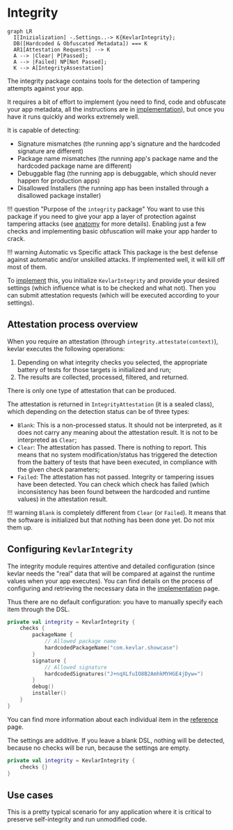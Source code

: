 # Integrity

``` mermaid
graph LR
  I[Inizialization] -.Settings..-> K{KevlarIntegrity};
  DB([Hardcoded & Obfuscated Metadata]) === K
  AR1[Attestation Requests] --> K
  A --> |Clear| P[Passed];
  A --> |Failed| NP[Not Passed];
  K --> A[IntegrityAssestation]
```

The integrity package contains tools for the detection of tampering attempts against your app.

It requires a bit of effort to implement (you need to find, code and obfuscate your app metadata, all the instructions are in [implementation](implementation.md)), but once you have it runs quickly and works extremely well.

It is capable of detecting:

- Signature mismatches (the running app's signature and the hardcoded signature are different)
- Package name mismatches (the running app's package name and the hardcoded package name are different)
- Debuggable flag (the running app is debuggable, which should never happen for production apps)
- Disallowed Installers (the running app has been installed through a disallowed package installer)


!!! question "Purpose of the `integrity` package"
    You want to use this package if you need to give your app a layer of protection against tampering attacks (see [anatomy](../../overview/anatomy_of_attacks.md) for more details).
    Enabling just a few checks and implementing basic obfuscation will make your app harder to crack.


!!! warning Automatic vs Specific attack
    This package is the best defense against automatic and/or unskilled attacks. 
    If implemented well, it will kill off most of them.


To [implement](implementation.md) this, you initialize `KevlarIntegrity` and provide your desired settings (which influence what is to be checked and what not). Then you can submit attestation requests (which will be executed according to your settings).







## Attestation process overview
When you require an attestation (through `integrity.attestate(context)`), kevlar executes the following operations:

1. Depending on what integrity checks you selected, the appropriate battery of tests for those targets is initialized and run;
2. The results are collected, processed, filtered, and returned.

There is only one type of attestation that can be produced.

The attestation is returned in `IntegrityAttestation` (it is a sealed class), which depending on the detection status can be of three types:

- `Blank`: This is a non-processed status. It should not be interpreted, as it does not carry any meaning about the attestation result. It is not to be interpreted as `Clear`;
- `Clear`: The attestation has passed. There is nothing to report. This means that no system modification/status has triggered the detection from the battery of tests that have been executed, in compliance with the given check parameters;
- `Failed`: The attestation has not passed. Integrity or tampering issues have been detected. You can check which check has failed (which inconsistency has been found between the hardcoded and runtime values) in the attestation result.

!!! warning
    `Blank` is completely different from `Clear` (or `Failed`). It means that the software is initialized but that nothing has been done yet. Do not mix them up.







## Configuring `KevlarIntegrity`
The integrity module requires attentive and detailed configuration (since kevlar needs the "real" data that will be compared at against the runtime values when your app executes). 
You can find details on the process of configuring and retrieving the necessary data in the [implementation](implementation.md) page.

Thus there are no default configuration: you have to manually specify each item through the DSL.

```kotlin title="Manual configuration (simplified)"
private val integrity = KevlarIntegrity {
    checks {
        packageName {
            // Allowed package name
            hardcodedPackageName("com.kevlar.showcase")
        }
        signature {
            // Allowed signature
            hardcodedSignatures("J+nqXLfuIO8B2AmhkMYHGE4jDyw=")
        }
        debug()
        installer()
    }
}
```

You can find more information about each individual item in the [reference](reference.md) page.

The settings are additive. If you leave a blank DSL, nothing will be detected, because no checks will be run, because the settings are empty.

```kotlin title="Empty"
private val integrity = KevlarIntegrity {
    checks {}
}
```









## Use cases
This is a pretty typical scenario for any application where it is critical to preserve self-integrity and run unmodified code.